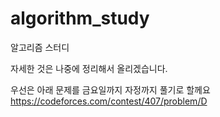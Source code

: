 # algorithm_study
알고리즘 스터디

자세한 것은 나중에 정리해서 올리겠습니다.

우선은 아래 문제를 금요일까지 자정까지 풀기로 할께요
https://codeforces.com/contest/407/problem/D
